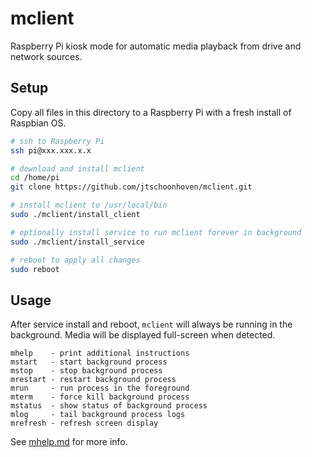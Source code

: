 # mclient

Raspberry Pi kiosk mode for automatic media playback from drive and network sources.

## Setup

Copy all files in this directory to a Raspberry Pi with a fresh install of Raspbian OS.

```sh
# ssh to Raspberry Pi
ssh pi@xxx.xxx.x.x

# download and install mclient
cd /home/pi
git clone https://github.com/jtschoonhoven/mclient.git

# install mclient to /usr/local/bin
sudo ./mclient/install_client

# optionally install service to run mclient forever in background
sudo ./mclient/install_service

# reboot to apply all changes
sudo reboot
```

## Usage

After service install and reboot, `mclient` will always be running in the background. Media will be displayed full-screen when detected.

```
mhelp    - print additional instructions
mstart   - start background process
mstop    - stop background process
mrestart - restart background process
mrun     - run process in the foreground
mterm    - force kill background process
mstatus  - show status of background process
mlog     - tail background process logs
mrefresh - refresh screen display
```

See [mhelp.md](https://github.com/jtschoonhoven/mclient/blob/master/home/pi/mclient_help.md) for more info.
